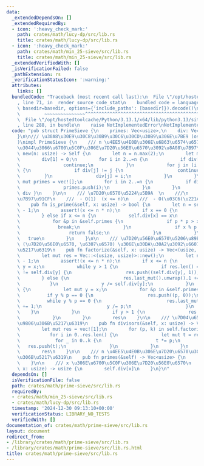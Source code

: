 ```yaml
---
data:
  _extendedDependsOn: []
  _extendedRequiredBy:
  - icon: ':heavy_check_mark:'
    path: crates/math/lucy-dp/src/lib.rs
    title: crates/math/lucy-dp/src/lib.rs
  - icon: ':heavy_check_mark:'
    path: crates/math/min_25-sieve/src/lib.rs
    title: crates/math/min_25-sieve/src/lib.rs
  _extendedVerifiedWith: []
  _isVerificationFailed: false
  _pathExtension: rs
  _verificationStatusIcon: ':warning:'
  attributes:
    links: []
  bundledCode: "Traceback (most recent call last):\n  File \"/opt/hostedtoolcache/Python/3.13.1/x64/lib/python3.13/site-packages/onlinejudge_verify/documentation/build.py\"\
    , line 71, in _render_source_code_stat\n    bundled_code = language.bundle(stat.path,\
    \ basedir=basedir, options={'include_paths': [basedir]}).decode()\n          \
    \         ~~~~~~~~~~~~~~~^^^^^^^^^^^^^^^^^^^^^^^^^^^^^^^^^^^^^^^^^^^^^^^^^^^^^^^^^^^^^^^^^^\n\
    \  File \"/opt/hostedtoolcache/Python/3.13.1/x64/lib/python3.13/site-packages/onlinejudge_verify/languages/rust.py\"\
    , line 288, in bundle\n    raise NotImplementedError\nNotImplementedError\n"
  code: "pub struct PrimeSieve {\n    primes: Vec<usize>,\n    div: Vec<usize>,\n\
    }\n\n/// \u30A8\u30E9\u30C8\u30B9\u30C6\u30CD\u30B9\u306E\u7BE9 (osa_k \u6CD5\
    )\nimpl PrimeSieve {\n    /// n \u4EE5\u4E0B\u306E\u6B63\u6574\u6570\u306B\u3064\
    \u3044\u3066\u6700\u5C0F\u306E\u7D20\u56E0\u6570\u3092\u8A08\u7B97\n    pub fn\
    \ new(n: usize) -> Self {\n        let n = n.max(2);\n        let mut div = (0..=n).collect::<Vec<_>>();\n\
    \        div[1] = 0;\n        for i in 2..=n {\n            if div[i] != i {\n\
    \                continue;\n            }\n            for j in (i * 2..=n).step_by(i)\
    \ {\n                if div[j] != j {\n                    continue;\n       \
    \         }\n                div[j] = i;\n            }\n        }\n        let\
    \ mut primes = vec![];\n        for i in 2..=n {\n            if div[i] == i {\n\
    \                primes.push(i);\n            }\n        }\n        Self { primes,\
    \ div }\n    }\n\n    /// \u7D20\u6570\u5224\u5B9A  \n    ///\n    /// # \u8A08\
    \u7B97\u91CF\n    ///  - O(1)  (x <= n)\n    ///  - O(\u03C6(\u221Ax)) (x > n)\n\
    \    pub fn is_prime(&self, x: usize) -> bool {\n        let n = self.primes.len()\
    \ - 1;\n        assert!(x <= n * n);\n        if x == 0 {\n            false\n\
    \        } else if x <= n {\n            self.div[x] == x\n        } else {\n\
    \            for &p in &self.primes {\n                if p * p > x {\n      \
    \              break;\n                }\n                if x % p == 0 {\n  \
    \                  return false;\n                }\n            }\n         \
    \   true\n        }\n    }\n\n    /// \u7D20\u56E0\u6570\u5206\u89E3  \n    ///\
    \ (\u7D20\u56E0\u6570, \u6307\u6570) \u306E\u30DA\u30A2\u3092\u6607\u9806\u306B\
    \u5217\u6319\n    pub fn factorize(&self, x: usize) -> Vec<(usize, usize)> {\n\
    \        let mut res = Vec::<(usize, usize)>::new();\n        let n = self.div.len()\
    \ - 1;\n        assert!(x <= n * n);\n        if x <= n {\n            let mut\
    \ y = x;\n            while y > 1 {\n                if res.len() == 0 || res.last().unwrap().0\
    \ != self.div[y] {\n                    res.push((self.div[y], 1));\n        \
    \        } else {\n                    res.last_mut().unwrap().1 += 1;\n     \
    \           }\n                y /= self.div[y];\n            }\n        } else\
    \ {\n            let mut y = x;\n            for &p in &self.primes {\n      \
    \          if y % p == 0 {\n                    res.push((p, 0));\n          \
    \          while y % p == 0 {\n                        res.last_mut().unwrap().1\
    \ += 1;\n                        y /= p;\n                    }\n            \
    \    }\n            }\n            if y > 1 {\n                res.push((y, 1));\n\
    \            }\n        }\n        res\n    }\n\n    /// \u7D04\u6570\u3092\u6607\
    \u9806\u306B\u5217\u6319\n    pub fn divisors(&self, x: usize) -> Vec<usize> {\n\
    \        let mut res = vec![1];\n        for (p, k) in self.factorize(x) {\n \
    \           for i in 0..res.len() {\n                let mut t = res[i];\n   \
    \             for _ in 0..k {\n                    t *= p;\n                 \
    \   res.push(t);\n                }\n            }\n        }\n        res.sort_unstable();\n\
    \        res\n    }\n\n    /// n \u4EE5\u4E0B\u306E\u7D20\u6570\u3092\u6607\u9806\
    \u306B\u5217\u6319\n    pub fn primes(&self) -> Vec<usize> {\n        self.primes.clone()\n\
    \    }\n\n    /// x \u306E\u6700\u5C0F\u306E\u7D20\u56E0\u6570\n    pub fn min_factor(&self,\
    \ x: usize) -> usize {\n        self.div[x]\n    }\n}\n"
  dependsOn: []
  isVerificationFile: false
  path: crates/math/prime-sieve/src/lib.rs
  requiredBy:
  - crates/math/min_25-sieve/src/lib.rs
  - crates/math/lucy-dp/src/lib.rs
  timestamp: '2024-12-30 09:13:10+00:00'
  verificationStatus: LIBRARY_NO_TESTS
  verifiedWith: []
documentation_of: crates/math/prime-sieve/src/lib.rs
layout: document
redirect_from:
- /library/crates/math/prime-sieve/src/lib.rs
- /library/crates/math/prime-sieve/src/lib.rs.html
title: crates/math/prime-sieve/src/lib.rs
---
```

